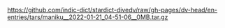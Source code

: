 https://github.com/indic-dict/stardict-divedv/raw/gh-pages/dv-head/en-entries/tars/maniku__2022-01-21_04-51-06__0MB.tar.gz  
